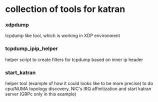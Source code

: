 # collection of tools for katran

### xdpdump
tcpdump like tool, which is working in XDP environment

### tcpdump_ipip_helper
helper script to create filters for tcpdump based on inner ip header

### start_katran
helper tool (example of how it could looks like to be more precise)
to do cpu/NUMA topology discovery, NIC's IRQ affinitization and start katran
server (GRPc only in this example)

